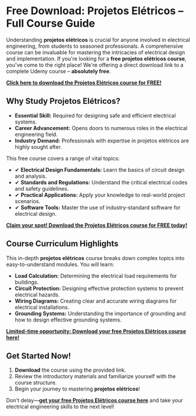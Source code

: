 # Free Download: Projetos Elétricos – Full Course Guide

Understanding **projetos elétricos** is crucial for anyone involved in electrical engineering, from students to seasoned professionals. A comprehensive course can be invaluable for mastering the intricacies of electrical design and implementation. If you're looking for a **free projetos elétricos course**, you've come to the right place! We're offering a direct download link to a complete Udemy course – **absolutely free**.

[**Click here to download the Projetos Elétricos course for FREE!**](https://udemywork.com/projetos-eletricos)

## Why Study Projetos Elétricos?

*   **Essential Skill:** Required for designing safe and efficient electrical systems.
*   **Career Advancement:** Opens doors to numerous roles in the electrical engineering field.
*   **Industry Demand:** Professionals with expertise in projetos elétricos are highly sought after.

This free course covers a range of vital topics:

*   ✔ **Electrical Design Fundamentals:** Learn the basics of circuit design and analysis.
*   ✔ **Standards and Regulations:** Understand the critical electrical codes and safety guidelines.
*   ✔ **Practical Applications:** Apply your knowledge to real-world project scenarios.
*   ✔ **Software Tools:** Master the use of industry-standard software for electrical design.

[**Claim your spot! Download the Projetos Elétricos course for FREE today!**](https://udemywork.com/projetos-eletricos)

## Course Curriculum Highlights

This in-depth **projetos elétricos** course breaks down complex topics into easy-to-understand modules. You will learn:

*   **Load Calculation:** Determining the electrical load requirements for buildings.
*   **Circuit Protection:** Designing effective protection systems to prevent electrical hazards.
*   **Wiring Diagrams:** Creating clear and accurate wiring diagrams for electrical installations.
*   **Grounding Systems:** Understanding the importance of grounding and how to design effective grounding systems.

[**Limited-time opportunity: Download your free Projetos Elétricos course here!**](https://udemywork.com/projetos-eletricos)

## Get Started Now!

1.  **Download** the course using the provided link.
2.  Review the introductory materials and familiarize yourself with the course structure.
3.  Begin your journey to mastering **projetos elétricos**!

Don't delay—**[get your free Projetos Elétricos course here](https://udemywork.com/projetos-eletricos)** and take your electrical engineering skills to the next level!
